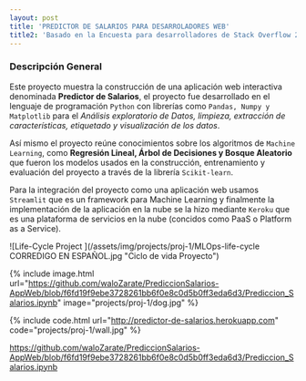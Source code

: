 ```yaml
---
layout: post
title: 'PREDICTOR DE SALARIOS PARA DESARROLADORES WEB'
title2: 'Basado en la Encuesta para desarrolladores de Stack Overflow 2018'
---
```

### Descripción General ###

Este proyecto muestra la construcción de una aplicación web interactiva denominada **Predictor de Salarios**, el proyecto fue desarrollado en el lenguaje de programación `Python` con librerías como `Pandas, Numpy y Matplotlib` para el *Análisis exploratorio de Datos, limpieza, extracción de características, etiquetado y visualización de los datos*.

 Así mismo el proyecto reúne conocimientos sobre los algoritmos de `Machine Learning`, como **Regresión Lineal, Árbol de Decisiones y Bosque Aleatorio** que fueron los modelos usados en la construcción, entrenamiento y evaluación del proyecto a través de la librería `Scikit-learn`. 
 
 Para la integración del proyecto como una aplicación web usamos `Streamlit` que es un framework para Machine Learning y finalmente la implementación de la aplicación en la nube se la hizo mediante `Keroku` que es una plataforma de servicios en la nube (concidos como PaaS o Platform as a Service). 

![Life-Cycle Project ](/assets/img/projects/proj-1/MLOps-life-cycle CORREDIGO EN ESPAÑOL.jpg "Ciclo de vida Proyecto")

{% include image.html url="https://github.com/waloZarate/PrediccionSalarios-AppWeb/blob/f6fd19f9ebe3728261bb6f0e8c0d5b0ff3eda6d3/Prediccion_Salarios.ipynb" image="projects/proj-1/dog.jpg" %}


{% include code.html url="http://predictor-de-salarios.herokuapp.com" code="projects/proj-1/wall.jpg" %}

https://github.com/waloZarate/PrediccionSalarios-AppWeb/blob/f6fd19f9ebe3728261bb6f0e8c0d5b0ff3eda6d3/Prediccion_Salarios.ipynb